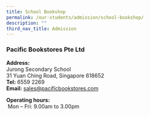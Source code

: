 ```yaml
---
title: School Bookshop
permalink: /our-students/admission/school-bookshop/
description: ""
third_nav_title: Admission
---
```


### Pacific Bookstores Pte Ltd

**Address:** <br>
Jurong Secondary School <br>
31 Yuan Ching Road, Singapore 618652 <br>
**Tel:** 6559 2269 <br>
**Email:** [sales@pacificbookstores.com](mailto:sales@pacificbookstores.com)

**Operating hours:** <br>
 Mon – Fri: 9.00am to 3.00pm